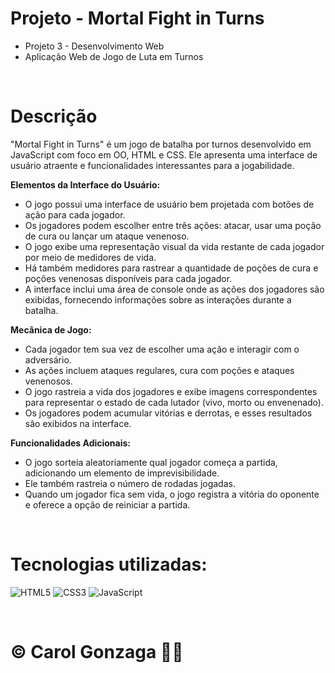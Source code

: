 # Projeto - Mortal Fight in Turns
- Projeto 3 - Desenvolvimento Web
- Aplicação Web de Jogo de Luta em Turnos

<br/>

# Descrição

"Mortal Fight in Turns" é um jogo de batalha por turnos desenvolvido em JavaScript com foco em OO, HTML e CSS. Ele apresenta uma interface de usuário atraente e funcionalidades interessantes para a jogabilidade.

**Elementos da Interface do Usuário:**
- O jogo possui uma interface de usuário bem projetada com botões de ação para cada jogador.
- Os jogadores podem escolher entre três ações: atacar, usar uma poção de cura ou lançar um ataque venenoso.
- O jogo exibe uma representação visual da vida restante de cada jogador por meio de medidores de vida.
- Há também medidores para rastrear a quantidade de poções de cura e poções venenosas disponíveis para cada jogador.
- A interface inclui uma área de console onde as ações dos jogadores são exibidas, fornecendo informações sobre as interações durante a batalha.

**Mecânica de Jogo:**
- Cada jogador tem sua vez de escolher uma ação e interagir com o adversário.
- As ações incluem ataques regulares, cura com poções e ataques venenosos.
- O jogo rastreia a vida dos jogadores e exibe imagens correspondentes para representar o estado de cada lutador (vivo, morto ou envenenado).
- Os jogadores podem acumular vitórias e derrotas, e esses resultados são exibidos na interface.

**Funcionalidades Adicionais:**
- O jogo sorteia aleatoriamente qual jogador começa a partida, adicionando um elemento de imprevisibilidade.
- Ele também rastreia o número de rodadas jogadas.
- Quando um jogador fica sem vida, o jogo registra a vitória do oponente e oferece a opção de reiniciar a partida.

<br/>

# Tecnologias utilizadas:
![HTML5](https://img.shields.io/badge/html5-%23E34F26.svg?style=flat&logo=html5&logoColor=white) 
![CSS3](https://img.shields.io/badge/css3-%231572B6.svg?style=flat&logo=css3&logoColor=white)
![JavaScript](https://img.shields.io/badge/javascript-%23323330.svg?style=flat&logo=javascript&logoColor=%23F7DF1E)

<br/>
  
# © Carol Gonzaga 🏳️‍🌈
